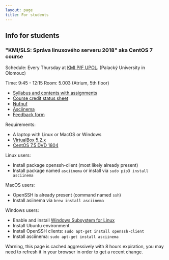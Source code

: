 ```yaml
---
layout: page
title: For students
---
```

## Info for students

### "KMI/SLS: Správa linuxového serveru 2018" aka CentOS 7 course

Schedule: Every Thursday at [KMI PřF UPOL](http://www.inf.upol.cz/kontakt).
(Palacký University in Olomouc)

Time: 9:45 - 12:15
Room: 5.003 (Atrium, 5th floor)

* [Syllabus and contents with assignments](https://docs.google.com/a/zapletalovi.com/document/d/16LjrMkG-EQQFHRHGYxEp76B2Zlt4kSj5NRXhOGEpfQw/edit?usp=sharing)
* [Course credit status sheet](https://docs.google.com/spreadsheets/d/1PAm2V8XAtK6WMqjpa8H1qiOfKvy1feHjQilNyw-XX50/edit#gid=506263252)
* [Nufnuf](https://copr.fedorainfracloud.org/coprs/lzap/nufnuf/)
* [Asciinema](https://asciinema.org/)
* [Feedback form](https://goo.gl/forms/1xhgI2QpFEeUqRlJ3)

Requirements:

* A laptop with Linux or MacOS or Windows
* [VirtualBox 5.2.x](https://www.virtualbox.org/wiki/Downloads)
* [CentOS 7.5 DVD 1804](http://isoredirect.centos.org/centos/7/isos/x86_64/CentOS-7-x86_64-DVD-1804.iso)

Linux users:

* Install package openssh-client (most likely already present)
* Install package named `asciinema` or install via `sudo pip3 install asciinema`

MacOS users:

* OpenSSH is already present (command named `ssh`)
* Install asiinema via `brew install asciinema`

Windows users:

* Enable and install [Windows Subsystem for Linux](https://docs.microsoft.com/en-us/windows/wsl/install-win10)
* Install Ubuntu environment
* Install OpenSSH clients: `sudo apt-get install openssh-client`
* Install asciinema: `sudo apt-get install asciinema`

Warning, this page is cached aggressively with 8 hours expiration, you may
need to refresh it in your browser in order to get a recent change.

